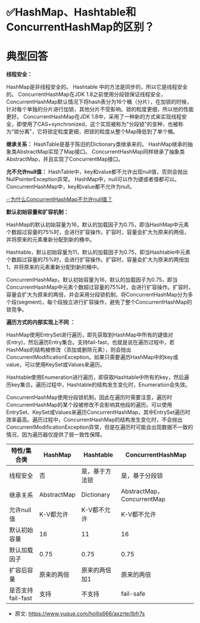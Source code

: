 # ✅HashMap、Hashtable和ConcurrentHashMap的区别？
<!--page header-->

<a name="WrorT"></a>
# 典型回答
**线程安全：**

HashMap是非线程安全的。
Hashtable 中的方法是同步的，所以它是线程安全的。
ConcurrentHashMap在JDK 1.8之前使用分段锁保证线程安全， ConcurrentHashMap默认情况下将hash表分为16个桶（分片），在加锁的时候，针对每个单独的分片进行加锁，其他分片不受影响。锁的粒度更细，所以他的性能更好。
ConcurrentHashMap在JDK 1.8中，采用了一种新的方式来实现线程安全，即使用了CAS+synchronized，这个实现被称为"分段锁"的变种，也被称为"锁分离"，它将锁定粒度更细，把锁的粒度从整个Map降低到了单个桶。

**继承关系：**
HashTable是基于陈旧的Dictionary类继承来的。
HashMap继承的抽象类AbstractMap实现了Map接口。
ConcurrentHashMap同样继承了抽象类AbstractMap，并且实现了ConcurrentMap 接口。

**允不允许null值：**
HashTable中，key和value都不允许出现null值，否则会抛出NullPointerException异常。 
HashMap中，null可以作为键或者值都可以。
ConcurrentHashMap中，key和value都不允许为null。

[✅为什么ConcurrentHashMap不允许null值？](https://www.yuque.com/hollis666/axzrte/ro41pfdt3hu4ocgq?view=doc_embed)

**默认初始容量和扩容机制：**

HashMap的默认初始容量为16，默认的加载因子为0.75，即当HashMap中元素个数超过容量的75%时，会进行扩容操作。扩容时，容量会扩大为原来的两倍，并将原来的元素重新分配到新的桶中。

Hashtable，默认初始容量为11，默认的加载因子为0.75，即当Hashtable中元素个数超过容量的75%时，会进行扩容操作。扩容时，容量会扩大为原来的两倍加1，并将原来的元素重新分配到新的桶中。

ConcurrentHashMap，默认初始容量为16，默认的加载因子为0.75，即当ConcurrentHashMap中元素个数超过容量的75%时，会进行扩容操作。扩容时，容量会扩大为原来的两倍，并会采用分段锁机制，将ConcurrentHashMap分为多个段(segment)，每个段独立进行扩容操作，避免了整个ConcurrentHashMap的锁竞争。
 

**遍历方式的内部实现上不同 ：**

HashMap使用EntrySet进行遍历，即先获取到HashMap中所有的键值对(Entry)，然后遍历Entry集合。支持fail-fast，也就是说在遍历过程中，若HashMap的结构被修改（添加或删除元素），则会抛出ConcurrentModificationException。如果只需要遍历HashMap中的key或value，可以使用KeySet或Values来遍历。

Hashtable使用Enumeration进行遍历，即获取Hashtable中所有的key，然后遍历key集合。遍历过程中，Hashtable的结构发生变化时，Enumeration会失效。

ConcurrentHashMap使用分段锁机制，因此在遍历时需要注意，遍历时ConcurrentHashMap的某个段被修改不会影响其他段的遍历。可以使用EntrySet、KeySet或Values来遍历ConcurrentHashMap，其中EntrySet遍历时效率最高。遍历过程中，ConcurrentHashMap的结构发生变化时，不会抛出ConcurrentModificationException异常，但是在遍历时可能会出现数据不一致的情况，因为遍历器仅提供了弱一致性保障。


| 特性/集合类 | HashMap | Hashtable | ConcurrentHashMap |
| --- | --- | --- | --- |
| 线程安全 | 否 | 是，基于方法锁 | 是，基于分段锁 |
| 继承关系 | AbstractMap | Dictionary | AbstractMap，ConcurrentMap |
| 允许null值 | K-V都允许 | K-V都不允许 | K-V都不允许 |
| 默认初始容量 | 16 | 11 | 16 |
| 默认加载因子 | 0.75 | 0.75 | 0.75 |
| 扩容后容量 | 原来的两倍 | 原来的两倍加1 | 原来的两倍 |
| 是否支持fail-fast | 支持 | 不支持 | fail-safe |







<!--page footer-->
- 原文: <https://www.yuque.com/hollis666/axzrte/lbfr7s>
